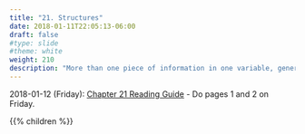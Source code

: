 ```yaml
---
title: "21. Structures"
date: 2018-01-11T22:05:13-06:00
draft: false
#type: slide
#theme: white
weight: 210
description: "More than one piece of information in one variable, generalizing posn and color."
---
```


2018-01-12 (Friday): [Chapter 21 Reading Guide](https://docs.google.com/document/d/1rGTwl1WN44YQaUNVknxikijdFVd1LDu6ptu-pd7mhVU/edit?usp=sharing) - Do pages 1 and 2 on Friday.


{{% children %}}

